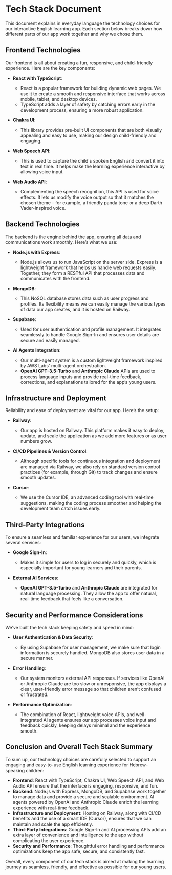 # Tech Stack Document

This document explains in everyday language the technology choices for our interactive English learning app. Each section below breaks down how different parts of our app work together and why we chose them.

## Frontend Technologies

Our frontend is all about creating a fun, responsive, and child-friendly experience. Here are the key components:

*   **React with TypeScript**:

    *   React is a popular framework for building dynamic web pages. We use it to create a smooth and responsive interface that works across mobile, tablet, and desktop devices.
    *   TypeScript adds a layer of safety by catching errors early in the development process, ensuring a more robust application.

*   **Chakra UI**:

    *   This library provides pre-built UI components that are both visually appealing and easy to use, making our design child-friendly and engaging.

*   **Web Speech API**:

    *   This is used to capture the child's spoken English and convert it into text in real time. It helps make the learning experience interactive by allowing voice input.

*   **Web Audio API**:

    *   Complementing the speech recognition, this API is used for voice effects. It lets us modify the voice output so that it matches the chosen theme – for example, a friendly panda tone or a deep Darth Vader-inspired voice.

## Backend Technologies

The backend is the engine behind the app, ensuring all data and communications work smoothly. Here’s what we use:

*   **Node.js with Express**:

    *   Node.js allows us to run JavaScript on the server side. Express is a lightweight framework that helps us handle web requests easily. Together, they form a RESTful API that processes data and communicates with the frontend.

*   **MongoDB**:

    *   This NoSQL database stores data such as user progress and profiles. Its flexibility means we can easily manage the various types of data our app creates, and it is hosted on Railway.

*   **Supabase**:

    *   Used for user authentication and profile management. It integrates seamlessly to handle Google Sign-In and ensures user details are secure and easily managed.

*   **AI Agents Integration**:

    *   Our multi-agent system is a custom lightweight framework inspired by AWS Labs' multi-agent orchestration.
    *   **OpenAI GPT-3.5-Turbo** and **Anthropic Claude** APIs are used to process language inputs and provide real-time feedback, corrections, and explanations tailored for the app’s young users.

## Infrastructure and Deployment

Reliability and ease of deployment are vital for our app. Here’s the setup:

*   **Railway**:

    *   Our app is hosted on Railway. This platform makes it easy to deploy, update, and scale the application as we add more features or as user numbers grow.

*   **CI/CD Pipelines & Version Control**:

    *   Although specific tools for continuous integration and deployment are managed via Railway, we also rely on standard version control practices (for example, through Git) to track changes and ensure smooth updates.

*   **Cursor**:

    *   We use the Cursor IDE, an advanced coding tool with real-time suggestions, making the coding process smoother and helping the development team catch issues early.

## Third-Party Integrations

To ensure a seamless and familiar experience for our users, we integrate several services:

*   **Google Sign-In**:

    *   Makes it simple for users to log in securely and quickly, which is especially important for young learners and their parents.

*   **External AI Services**:

    *   **OpenAI GPT-3.5-Turbo** and **Anthropic Claude** are integrated for natural language processing. They allow the app to offer natural, real-time feedback that feels like a conversation.

## Security and Performance Considerations

We’ve built the tech stack keeping safety and speed in mind:

*   **User Authentication & Data Security**:

    *   By using Supabase for user management, we make sure that login information is securely handled. MongoDB also stores user data in a secure manner.

*   **Error Handling**:

    *   Our system monitors external API responses. If services like OpenAI or Anthropic Claude are too slow or unresponsive, the app displays a clear, user-friendly error message so that children aren’t confused or frustrated.

*   **Performance Optimization**:

    *   The combination of React, lightweight voice APIs, and well-integrated AI agents ensures our app processes voice input and feedback quickly, keeping delays minimal and the experience smooth.

## Conclusion and Overall Tech Stack Summary

To sum up, our technology choices are carefully selected to support an engaging and easy-to-use English learning experience for Hebrew-speaking children:

*   **Frontend**: React with TypeScript, Chakra UI, Web Speech API, and Web Audio API ensure that the interface is engaging, responsive, and fun.
*   **Backend**: Node.js with Express, MongoDB, and Supabase work together to manage data and provide a secure and scalable environment. AI agents powered by OpenAI and Anthropic Claude enrich the learning experience with real-time feedback.
*   **Infrastructure and Deployment**: Hosting on Railway, along with CI/CD benefits and the use of a smart IDE (Cursor), ensures that we can maintain and scale the app efficiently.
*   **Third-Party Integrations**: Google Sign-In and AI processing APIs add an extra layer of convenience and intelligence to the app without complicating the user experience.
*   **Security and Performance**: Thoughtful error handling and performance optimizations keep the app safe, secure, and consistently fast.

Overall, every component of our tech stack is aimed at making the learning journey as seamless, friendly, and effective as possible for our young users.

